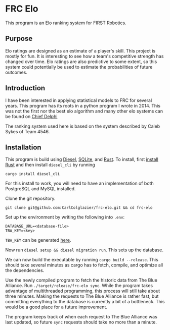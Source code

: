 # FRC Elo

This program is an Elo ranking system for FIRST Robotics.

## Purpose

Elo ratings are designed as an estimate of a player's skill. This
project is mostly for fun. It is interesting to see how a team's
competitive strength has changed over time. Elo ratings are also
predictive to some extent, so this system could potentially be
used to estimate the probabilities of future outcomes.

## Introduction

I have been interested in applying statistical models to FRC for
several years. This program has its roots in a python program I wrote
in 2014. This was not the first nor the best elo algorithm and many
other elo systems can be found
on
[Chief Delphi](https://www.chiefdelphi.com/forums/search.php?searchid=8141035)

The ranking system used here is based on the system described
by Caleb Sykes of Team 4546.

## Installation

This program is build
using [Diesel](http://diesel.rs/), [SQLite](https://www.sqlite.org/),
and [Rust](https://www.rust-lang.org/en-US/). To install,
first [install Rust](https://www.rust-lang.org/en-US/install.html) and
then install `diesel_cli` by running

```
cargo install diesel_cli
```

For this install to work, you will need to have an implementation of
both PostgreSQL and MySQL installed.

Clone the git repository.

```
git clone git@github.com:CarlColglazier/frc-elo.git && cd frc-elo
```

Set up the environment by writing the following into `.env`:

```
DATABASE_URL=<database-file>
TBA_KEY=<key>
```

`TBA_KEY` can be
generated [here](https://www.thebluealliance.com/account).

Now run `diesel setup && diesel migration run`. This sets up the
database.

We can now build the executable by running `cargo build
--release`. This should take several minutes as cargo has to fetch,
compile, and optimize all the dependencies.

Use the newly compiled program to fetch the historic data from The
Blue Alliance. Run `./target/release/frc-elo sync`. While the program
takes advantage of multithreaded programming, this process will still
take about three minutes. Making the requests to The Blue Alliance is
rather fast, but committing everything to the database is currently a
bit of a bottleneck. This would be a good place for a future
improvement.

The program keeps track of when each request to The Blue Alliance was
last updated, so future `sync` requests should take no more than a
minute.
